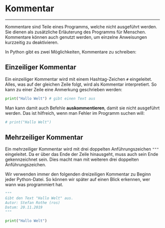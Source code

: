 # Kommentar
---

Kommentare sind Teile eines Programms, welche nicht ausgeführt werden. Sie dienen als zusätzliche Erläuterung des Programms für Menschen. Kommentare können auch genutzt werden, um einzelne Anweisungen kurzzeitig zu deaktivieren.

In Python gibt es zwei Möglichkeiten, Kommentare zu schreiben:

## Einzeiliger Kommentar

Ein einzeiliger Kommentar wird mit einem Hashtag-Zeichen `#` eingeleitet. Alles, was auf der gleichen Zeile folgt, wird als Kommentar interpretiert. So kann zu einer Zeile eine Anmerkung geschrieben werden:

``` python
print("Hallo Welt") # gibt einen Text aus
```

Man kann damit auch Befehle **auskommentieren**, damit sie nicht ausgeführt werden. Das ist hilfreich, wenn man Fehler im Programm suchen will:

``` python
# print("Hallo Welt")
```

## Mehrzeiliger Kommentar

Ein mehrzeiliger Kommentar wird mit drei doppelten Anführungszeichen `"""` eingeleitet. Da er über das Ende der Zeile hinausgeht, muss auch sein Ende gekennzeichnet sein. Dies macht man mit weiteren drei doppelten Anführungszeichen.

Wir verwenden immer den folgenden dreizeiligen Kommentar zu Beginn jeder Python-Datei. So können wir später auf einen Blick erkennen, wer wann was programmiert hat.

``` python
"""
Gibt den Text "Hallo Welt" aus.
Autor: Stefan Rothe (ros)
Datum: 20.11.2019
"""

print("Hallo Welt")
```
